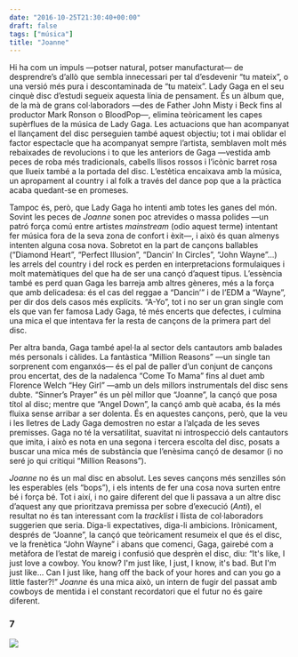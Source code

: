 ```yaml
---
date: "2016-10-25T21:30:40+00:00"
draft: false
tags: ["música"]
title: "Joanne"
---
```

Hi ha com un impuls —potser natural, potser manufacturat— de desprendre’s d’allò que sembla innecessari per tal d’esdevenir “tu mateix”, o una versió més pura i descontaminada de “tu mateix”. Lady Gaga en el seu cinquè disc d’estudi segueix aquesta línia de pensament. És un àlbum que, de la mà de grans col·laboradors —des de Father John Misty i Beck fins al productor Mark Ronson o BloodPop—, elimina teòricament les capes supèrflues de la música de Lady Gaga. Les actuacions que han acompanyat el llançament del disc perseguien també aquest objectiu; tot i mai oblidar el factor espectacle que ha acompanyat sempre l’artista, semblaven molt més rebaixades de revolucions i to que les anteriors de Gaga —vestida amb peces de roba més tradicionals, cabells llisos rossos i l’icònic barret rosa que llueix també a la portada del disc. L’estètica encaixava amb la música, un apropament al country i al folk a través del dance pop que a la pràctica acaba quedant-se en promeses.

<!-- more -->

Tampoc és, però, que Lady Gaga ho intenti amb totes les ganes del món. Sovint les peces de *Joanne* sonen poc atrevides o massa polides —un patró força comú entre artistes *mainstream* (odio aquest terme) intentant fer música fora de la seva zona de confort i èxit—, i això és quan almenys intenten alguna cosa nova. Sobretot en la part de cançons ballables (“Diamond Heart”, “Perfect Illusion”, “Dancin’ In Circles”, “John Wayne”...) les arrels del country i del rock es perden en interpretacions formulaiques i molt matemàtiques del que ha de ser una cançó d’aquest tipus. L’essència també es perd quan Gaga les barreja amb altres gèneres, més a la força que amb delicadesa: és el cas del reggae a “Dancin’” i de l’EDM a “Wayne”, per dir dos dels casos més explícits. “A-Yo”, tot i no ser un gran single com els que van fer famosa Lady Gaga, té més encerts que defectes, i culmina una mica el que intentava fer la resta de cançons de la primera part del disc.

Per altra banda, Gaga també apel·la al sector dels cantautors amb balades més personals i càlides. La fantàstica “Million Reasons” —un single tan sorprenent com enganxós— és el pal de paller d’un conjunt de cançons prou encertat, des de la nadalenca “Come To Mama” fins al duet amb Florence Welch “Hey Girl” —amb un dels millors instrumentals del disc sens dubte. “Sinner’s Prayer” és un pèl millor que “Joanne”, la cançó que posa títol al disc; mentre que “Angel Down”, la cançó amb què acaba, és la més fluixa sense arribar a ser dolenta. És en aquestes cançons, però, que la veu i les lletres de Lady Gaga demostren no estar a l’alçada de les seves premisses. Gaga no té la versatilitat, suavitat ni introspecció dels cantautors que imita, i això es nota en una segona i tercera escolta del disc, posats a buscar una mica més de substància que l’enèsima cançó de desamor (i no seré jo qui critiqui “Million Reasons”).

*Joanne* no és un mal disc en absolut. Les seves cançons més senzilles són les esperables (els “bops”), i els intents de fer una cosa nova surten entre bé i força bé. Tot i així, i no gaire diferent del que li passava a un altre disc d’aquest any que prioritzava premissa per sobre d’execució (*Anti*), el resultat no és tan interessant com la *tracklist* i llista de col·laboradors suggerien que seria. Diga-li expectatives, diga-li ambicions. Irònicament, després de “Joanne”, la cançó que teòricament resumeix el que és el disc, ve la frenètica “John Wayne” i abans que comenci, Gaga, gairebé com a metàfora de l’estat de mareig i confusió que desprèn el disc, diu: “It's like, I just love a cowboy. You know? I'm just like, I just, I know, it's bad. But I'm just like... Can I just like, hang off the back of your hores and can you go a little faster?!” *Joanne* és una mica això, un intern de fugir del passat amb cowboys de mentida i el constant recordatori que el futur no és gaire diferent. 

### 7

<img id="splashFade" src="https://66.media.tumblr.com/22a5c5e139fded647fed6c0ce646d03a/tumblr_ofmh6vrsjE1u00ofno1_1280.jpg">